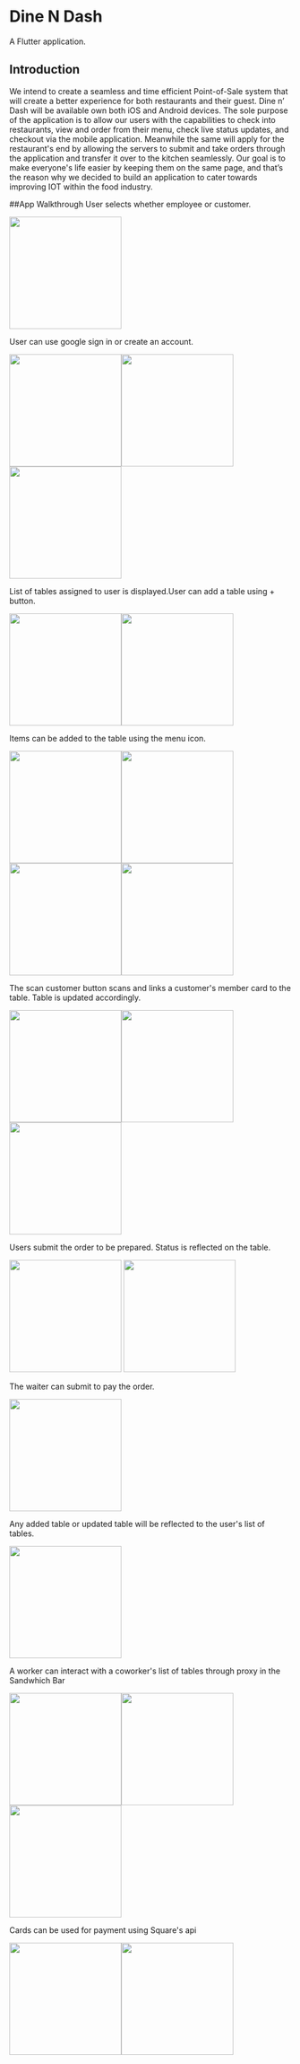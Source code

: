 # Dine N Dash

A Flutter application.

## Introduction

We intend to create a seamless and time efficient Point-of-Sale system that will create a better experience for both restaurants and their guest. Dine n’ Dash will be available own both iOS and Android devices. The sole purpose of the application is to allow our users with the capabilities to check into restaurants, view and order from their menu, check live status updates, and checkout via the mobile application. Meanwhile the same will apply for the restaurant's end by allowing the servers to submit and take orders through the application and transfer it over to the kitchen seamlessly. Our goal is to make everyone's life easier by keeping them on the same page, and that’s the reason why we decided to build an application to cater towards improving IOT within the food industry.

##App Walkthrough
User selects whether employee or customer.

<img src="DinenDashAppImages/image0.PNG" width="200">

User can use google sign in or create an account.

<img src="DinenDashAppImages/image1.PNG" width="200"><img src="DinenDashAppImages/image2.PNG" width="200"><img src="DinenDashAppImages/image3.PNG" width="200">

List of tables assigned to user is displayed.User can add a table using + button.

<img src="DinenDashAppImages/image4.PNG" width="200"><img src="DinenDashAppImages/image5.PNG" width="200">

Items can be added to the table using the menu icon.

<img src="DinenDashAppImages/image6.PNG" width="200"><img src="DinenDashAppImages/image7.PNG" width="200"><img src="DinenDashAppImages/image8.PNG" width="200"><img src="DinenDashAppImages/image9.PNG" width="200">

The scan customer button scans and links a customer's member card to the table. Table is updated accordingly.

<img src="DinenDashAppImages/image10.PNG" width="200"><img src="DinenDashAppImages/image11.PNG" width="200"><img src="DinenDashAppImages/image12.PNG" width="200">

Users submit the order to be prepared. Status is reflected on the table.

<img src="DinenDashAppImages/image13.PNG" width="200">

<img src="DinenDashAppImages/image14.PNG" width="200">

The waiter can submit to pay the order.

<img src="DinenDashAppImages/image15.PNG" width="200">

Any added table or updated table will be reflected to the user's list of tables.

<img src="DinenDashAppImages/image16.PNG" width="200">

A worker can interact with a coworker's list of tables through proxy in the Sandwhich Bar

<img src="DinenDashAppImages/image17.PNG" width="200"><img src="DinenDashAppImages/image18.PNG" width="200"><img src="DinenDashAppImages/image19.PNG" width="200">

Cards can be used for payment using Square's api

<img src="DinenDashAppImages/image20.PNG" width="200"><img src="DinenDashAppImages/image21.PNG" width="200">
